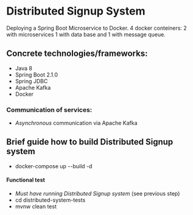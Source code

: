 # Distributed Signup System
Deploying a Spring Boot Microservice to Docker. 4 docker conteiners: 2 with microservices 1 with data base and 1 with message queue.
## Concrete technologies/frameworks:
- Java 8
- Spring Boot 2.1.0
- Spring JDBC
- Apache Kafka
- Docker
### Communication of services:
* *Asynchronous* communication via Apache Kafka
##  Brief guide how to build Distributed Signup system
- docker-compose up --build -d
#### Functional test 
- _Must have running Distributed Signup system_ (see previous step)
- cd distributed-system-tests
- mvnw clean test
